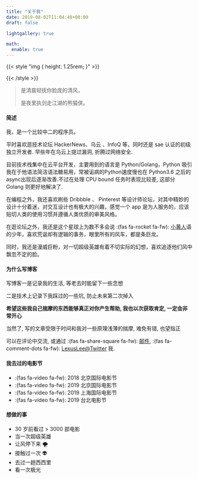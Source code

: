```yaml
---
title: "关于我"
date: 2019-08-02T11:04:49+08:00
draft: false

lightgallery: true

math:
  enable: true
---
```


{{< style "img { height: 1.25rem; }" >}}
<!-- [![GitHub release (latest by date)](https://img.shields.io/github/v/release/dillonzq/LoveIt?style=flat-square)](https://github.com/dillonzq/LoveIt/releases)
[![Hugo](https://img.shields.io/badge/Hugo-%5E0.62.0-ff4088?style=flat-square&logo=hugo)](https://gohugo.io/)
[![License](https://img.shields.io/github/license/dillonzq/LoveIt?style=flat-square)](https://github.com/dillonzq/LoveIt/blob/master/LICENSE)
[![GitHub stars](https://img.shields.io/github/stars/dillonzq/LoveIt?style=social)](https://github.com/dillonzq/LoveIt)
[![GitHub forks](https://img.shields.io/github/forks/dillonzq/LoveIt?style=social)](https://github.com/dillonzq/LoveIt/fork) -->
{{< /style >}}

> 是清晨轻抚你脸庞的清风，
>
> 是夜里执剑走江湖的熊猫侠。

#### 简述

我，是一个比较中二的程序员。

平时喜欢逛技术论坛 HackerNews、乌云 、InfoQ 等，同时还是 sae 认证的初级独立开发者. 早些年在乌云上提过漏洞, 折腾过网络安全.

目前技术栈集中在云平台开发，主要用到的语言是 Python/Golang，Python 吸引我在于他语法简洁语法糖易用，常被诟病的Python速度慢也在 Python3.6 之后的async出现后逐渐改善.不过在处理 CPU bound 任务时表现比较差, 这部分 Golang 则更好地解决了.

在编程之外，我还喜欢刷些 Dribbble 、 Pinterest 等设计师论坛，对其中精妙的设计十分着迷，对交互设计也有极大的兴趣，感觉一个 app 是为人服务的，应该贴切人类的使用习惯并遵循人类优质的审美风格。

在逛论坛之外，我还是这个星球上为数不多会说 :(fas fa-rocket fa-fw): [小黄人](https://en.wikipedia.org/wiki/Minions_(film))语的少年，喜欢荒诞却有逻辑的事务，眼里所有的风车，都是条巨龙。

同时，我还是漫威巨粉，对一切超级英雄有着不切实际的幻想，喜欢追逐他们风中飘忽不定的脸。

#### 为什么写博客

写博客一是记录我的生活, 等老去时能留下一些念想

二是技术上记录下我踩过的一些坑, 防止未来第二次掉入

**希望这些我自己揣摩的东西能够真正对你产生帮助, 我也以次获取肯定, 一定会非常开心**

当然了, 写的文章受限于时间和我对一些原理浅薄的揣摩, 难免有错, 也望指正

可以在评论中交流, 或通过 :(fas fa-share-square fa-fw): [邮件](mailto://lexuscyborg103@gmail.com), :(fas fa-comment-dots fa-fw): [LexusLee@Twitter](https://twitter.com/lexuscyborg103) 我.

#### 我去过的电影节

* :(fas fa-video fa-fw): 2018 北京国际电影节
* :(fas fa-video fa-fw): 2019 北京国际电影节
* :(fas fa-video fa-fw): 2019 上海国际电影节
* :(fas fa-video fa-fw): 2019 台北电影节

#### 想做的事

* 30 岁前看过 > 3000 部电影
* 当一次超级英雄
* 让风停下来 🌪
* 接触过一次 👽
* 去过一趟西西里
* 看一次极光

